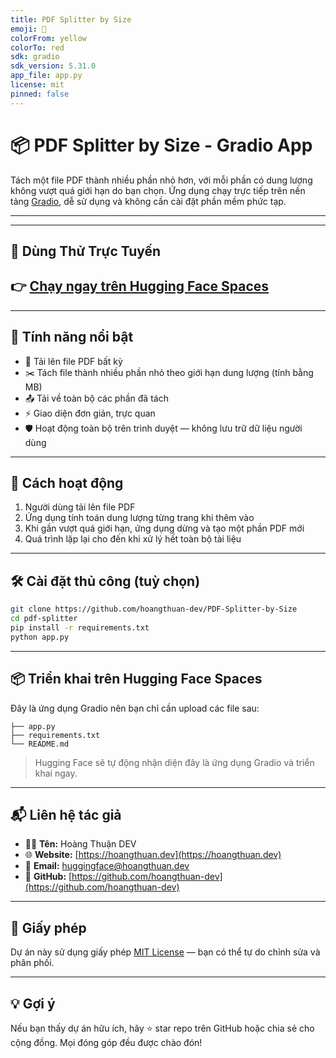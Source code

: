 ```yaml
---
title: PDF Splitter by Size
emoji: 📄
colorFrom: yellow
colorTo: red
sdk: gradio
sdk_version: 5.31.0
app_file: app.py
license: mit
pinned: false
---
```

# 📦 PDF Splitter by Size - Gradio App

Tách một file PDF thành nhiều phần nhỏ hơn, với mỗi phần có dung lượng không vượt quá giới hạn do bạn chọn. Ứng dụng chạy trực tiếp trên nền tảng [Gradio](https://www.gradio.app/), dễ sử dụng và không cần cài đặt phần mềm phức tạp.

---
---

## 🚀 Dùng Thử Trực Tuyến

👉 [Chạy ngay trên Hugging Face Spaces](https://huggingface.co/spaces/hoangthuandev/PDF-Splitter-by-Size)  
---
---
## 🚀 Tính năng nổi bật

- 📁 Tải lên file PDF bất kỳ
- ✂️ Tách file thành nhiều phần nhỏ theo giới hạn dung lượng (tính bằng MB)
- 📤 Tải về toàn bộ các phần đã tách
- ⚡ Giao diện đơn giản, trực quan
- 🛡️ Hoạt động toàn bộ trên trình duyệt — không lưu trữ dữ liệu người dùng

---

## 🧠 Cách hoạt động

1. Người dùng tải lên file PDF
2. Ứng dụng tính toán dung lượng từng trang khi thêm vào
3. Khi gần vượt quá giới hạn, ứng dụng dừng và tạo một phần PDF mới
4. Quá trình lặp lại cho đến khi xử lý hết toàn bộ tài liệu

---

## 🛠 Cài đặt thủ công (tuỳ chọn)

```bash
git clone https://github.com/hoangthuan-dev/PDF-Splitter-by-Size
cd pdf-splitter
pip install -r requirements.txt
python app.py
```

---

## 📦 Triển khai trên Hugging Face Spaces

Đây là ứng dụng Gradio nên bạn chỉ cần upload các file sau:

```
├── app.py
├── requirements.txt
└── README.md
```

> Hugging Face sẽ tự động nhận diện đây là ứng dụng Gradio và triển khai ngay.

---

## 📬 Liên hệ tác giả

- 👨‍💻 **Tên:** Hoàng Thuận DEV  
- 🌐 **Website:** [https://hoangthuan.dev](https://hoangthuan.dev)  
- 📧 **Email:** huggingface@hoangthuan.dev  
- 🐙 **GitHub:** [https://github.com/hoangthuan-dev](https://github.com/hoangthuan-dev)

---

## 📜 Giấy phép

Dự án này sử dụng giấy phép [MIT License](https://opensource.org/licenses/MIT) — bạn có thể tự do chỉnh sửa và phân phối.

---

## 💡 Gợi ý

Nếu bạn thấy dự án hữu ích, hãy ⭐ star repo trên GitHub hoặc chia sẻ cho cộng đồng. Mọi đóng góp đều được chào đón!
